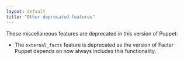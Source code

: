 ```yaml
---
layout: default
title: "Other deprecated features"
---
```



These miscellaneous features are deprecated in this version of Puppet:

* The `external_facts` feature is deprecated as the version of Facter Puppet depends on now always includes this functionality.
